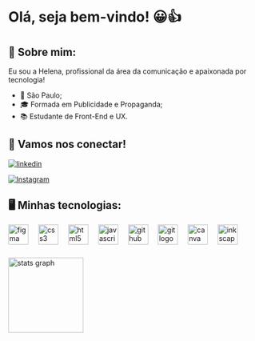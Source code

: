 # Olá, seja bem-vindo! 😀👍


## 🚀 Sobre mim:
Eu sou a Helena, profissional da área da comunicação e apaixonada por tecnologia!

- 📍 São Paulo;
- 🎓 Formada em Publicidade e Propaganda;
- 📚 Estudante de Front-End e UX.


## 🔗 Vamos nos conectar!
[![linkedin](https://img.shields.io/badge/linkedin-000000?style=for-the-badge&logo=linkedin&logoColor=white)](https://www.linkedin.com/in/helenajacomeli)

[![Instagram](https://img.shields.io/badge/instagram-000000?style=for-the-badge&logo=instagram&logoColor=)](https://www.instagram.com/lejacomeli)

## 🖥️ Minhas tecnologias:
<div align="left">
  <img src="https://cdn.jsdelivr.net/gh/devicons/devicon/icons/figma/figma-original.svg" height="40" alt="figma logo"  />
  <img width="12" />
  <img src="https://cdn.jsdelivr.net/gh/devicons/devicon/icons/css3/css3-original.svg" height="40" alt="css3 logo"  />
  <img width="12" />
  <img src="https://cdn.jsdelivr.net/gh/devicons/devicon/icons/html5/html5-original.svg" height="40" alt="html5 logo"  />
  <img width="12" />
  <img src="https://cdn.jsdelivr.net/gh/devicons/devicon/icons/javascript/javascript-original.svg" height="40" alt="javascript logo"  />
  <img width="12" />
  <img src="https://cdn.jsdelivr.net/gh/devicons/devicon/icons/github/github-original.svg" height="40" alt="github logo"  />
  <img width="12" />
  <img src="https://cdn.jsdelivr.net/gh/devicons/devicon/icons/git/git-original.svg" height="40" alt="git logo"  />
  <img width="12" />
  <img src="https://cdn.jsdelivr.net/gh/devicons/devicon/icons/canva/canva-original.svg" height="40" alt="canva logo"  />
  <img width="12" />
  <img src="https://cdn.jsdelivr.net/gh/devicons/devicon/icons/inkscape/inkscape-original.svg" height="40" alt="inkscape logo"  />
</div>

###

<div align="left">
  <img src="https://github-readme-stats.vercel.app/api?username=Lejacomeli&hide_title=false&hide_rank=false&show_icons=true&include_all_commits=true&count_private=true&disable_animations=false&theme=dracula&locale=en&hide_border=false&order=1" height="150" alt="stats graph"  />
</div>

###

